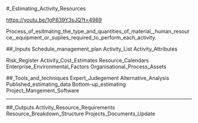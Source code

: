 #_Estimating_Activity_Resources

https://youtu.be/1gP839Y3sJQ?t=4969

Process_of_esitmating_the_type_and_quantities_of_material,_human_resource,_equipment_or_suplies_required_to_perform_each_activity.

##_Inputs
Schedule_management_plan
Activity_List
Activity_Attributes

Risk_Register
Activity_Cost_Estimates
Resource_Calendars
Enterprise_Environmental_Factors
Organisational_Process_Assets

##_Tools_and_techniques
Expert_Judegement
Alternative_Analysis
Published_estimating_data
Bottom-up_estimating
Project_Mangement_Software
____
##_Outputs
Activity_Resource_Requirements
Resource_Breakdown_Structure
Projects_Documents_Update


